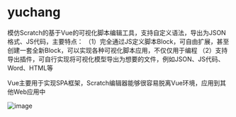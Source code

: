 # yuchang
模仿Scratch的基于Vue的可视化脚本编辑工具，支持自定义语法，导出为JSON格式、JS代码，主要特点：
（1）完全通过JS定义脚本Block，可自由扩展，甚至创建一套全新Block，可以实现各种可视化脚本应用，不仅仅用于编程
（2）支持导出插件，可自行实现将可视化模型导出为想要的文件，例如JSON、JS代码、Word、HTML等

Vue主要用于实现SPA框架，Scratch编辑器能够很容易脱离Vue环境，应用到其他Web应用中

![image](https://github.com/guobinnew/yuchang/blob/master/screenshots/mainui.png)
